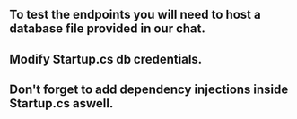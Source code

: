 ## To test the endpoints you will need to host a database file provided in our chat.

## Modify Startup.cs db credentials.

## Don't forget to add dependency injections inside Startup.cs aswell.
